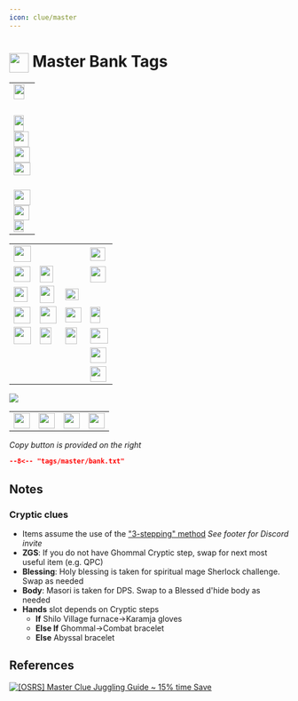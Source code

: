 ```yaml
---
icon: clue/master
---
```


# <img style="vertical-align:middle" src="https://oldschool.runescape.wiki/images/Clue_scroll_%28master%29_detail.png" width="35"> Master Bank Tags

<div class="main-container">
    <div class="left-container">
        <table class="equipment">
            <tbody>
                <tr>
                    <td>
                        <div class="equipment-div">
                        <div class="equipment-head equipment-blank">
                            <div class="equipment-plinkp"><span class="mw-default-size" typeof="mw:File"><a href="https://oldschool.runescape.wiki/w/Masori_mask_(f)" title="Masori mask (f)"><img src="https://oldschool.runescape.wiki/images/Masori_mask_%28f%29.png?44891" decoding="async" loading="lazy" width="19" height="27" class="mw-file-element" data-file-width="19" data-file-height="27"></a></span></div>
                        </div>
                        <div class="equipment-cape equipment-blank">
                            <div class="equipment-plinkp"><span class="mw-default-size" typeof="mw:File"><a href="https://oldschool.runescape.wiki/w/Max_cape#Inventory" title="Max cape"><img src="https://oldschool.runescape.wiki/images/Max_cape.png?23ebf" decoding="async" loading="lazy" width="15" height="29" class="mw-file-element" data-file-width="15" data-file-height="29"></a></span></div>
                        </div>
                        <div class="equipment-neck equipment-blank">
                            <div class="equipment-plinkp"><span class="mw-default-size" typeof="mw:File"><a href="https://oldschool.runescape.wiki/w/Amulet_of_eternal_glory" title="Amulet of eternal glory"><img src="https://oldschool.runescape.wiki/images/Amulet_of_eternal_glory.png?248b4" decoding="async" loading="lazy" width="18" height="29" class="mw-file-element" data-file-width="18" data-file-height="29"></a></span></div>
                        </div>
                        <div class="equipment-ammo equipment-blank">
                            <div class="equipment-plinkp"><span class="mw-default-size" typeof="mw:File"><a href="https://oldschool.runescape.wiki/w/Holy_blessing" title="Holy blessing"><img src="https://oldschool.runescape.wiki/images/Holy_blessing.png?53fc0" decoding="async" loading="lazy" width="27" height="28" class="mw-file-element" data-file-width="27" data-file-height="28"></a></span></div>
                        </div>
                        <div class="equipment-weapon equipment-blank">
                            <div class="equipment-plinkp"><span class="mw-default-size" typeof="mw:File"><a href="https://oldschool.runescape.wiki/w/Toxic_blowpipe#Charged" title="Toxic blowpipe"><img src="https://oldschool.runescape.wiki/images/Toxic_blowpipe.png?79f0d" decoding="async" loading="lazy" width="29" height="28" class="mw-file-element" data-file-width="29" data-file-height="28"></a></span></div>
                        </div>
                        <div class="equipment-torso equipment-blank">
                            <div class="equipment-plinkp"><span class="mw-default-size" typeof="mw:File"><a href="https://oldschool.runescape.wiki/w/Masori_body_(f)" title="Masori body (f)"><img src="https://oldschool.runescape.wiki/images/Masori_body_%28f%29.png?6da96" decoding="async" loading="lazy" width="30" height="23" class="mw-file-element" data-file-width="30" data-file-height="23"></a></span></div>
                        </div>
                        <div class="equipment-shield">
                            <div class="equipment-plinkp"></div>
                        </div>
                        <div class="equipment-legs equipment-blank">
                            <div class="equipment-plinkp"><span class="mw-default-size" typeof="mw:File"><a href="https://oldschool.runescape.wiki/w/Masori_chaps_(f)" title="Masori chaps (f)"><img src="https://oldschool.runescape.wiki/images/Masori_chaps_%28f%29.png?6da96" decoding="async" loading="lazy" width="13" height="26" class="mw-file-element" data-file-width="13" data-file-height="26"></a></span></div>
                        </div>
                        <div class="equipment-gloves equipment-blank">
                            <div class="equipment-plinkp"><span class="mw-default-size" typeof="mw:File"><a href="https://oldschool.runescape.wiki/w/Karamja_gloves_4" title="Karamja gloves 4"><img src="https://oldschool.runescape.wiki/images/Karamja_gloves_4.png?863e0" decoding="async" loading="lazy" width="30" height="28" class="mw-file-element" data-file-width="30" data-file-height="28"></a></span></div>
                        </div>
                        <div class="equipment-gloves">
                            <div class="equipment-plinkp"></div>
                        </div>
                        <div class="equipment-boots equipment-blank">
                            <div class="equipment-plinkp"><span class="mw-default-size" typeof="mw:File"><a href="https://oldschool.runescape.wiki/w/Fremennik_sea_boots_4" title="Fremennik sea boots 4"><img src="https://oldschool.runescape.wiki/images/Fremennik_sea_boots_4.png?f59ab" decoding="async" loading="lazy" width="28" height="27" class="mw-file-element" data-file-width="28" data-file-height="27"></a></span></div>
                        </div>
                        <div class="equipment-ring equipment-blank">
                            <div class="equipment-plinkp"><span class="mw-default-size" typeof="mw:File"><a href="https://oldschool.runescape.wiki/w/Slayer_ring_(eternal)" title="Slayer ring (eternal)"><img src="https://oldschool.runescape.wiki/images/Slayer_ring_%28eternal%29.png?0df0a" decoding="async" loading="lazy" width="18" height="21" class="mw-file-element" data-file-width="18" data-file-height="21"></a></span></div>
                        </div>
                        </div>
                    </td>
                </tr>
            </tbody>
        </table>
    </div>
    <div class="left-container">
        <table class="inventorytable">
            <tbody>
                <tr>
                    <td><span typeof="mw:File/Frameless"><a href="https://oldschool.runescape.wiki/w/Clue_scroll_(master)" title="Clue scroll (master)"><img src="https://oldschool.runescape.wiki/images/Clue_scroll_%28master%29.png?09bb0" decoding="async" loading="lazy" width="31" height="29" class="mw-file-element" data-file-width="31" data-file-height="29"></a></span></td>
                    <td><span typeof="mw:File/Frameless"><a href="https://oldschool.runescape.wiki/w/Achievement_diary_cape_(t)" title="Achievement diary cape (t)"><img src="https://oldschool.runescape.wiki/images/Achievement_diary_cape_%28t%29.png?727e9" decoding="async" loading="lazy" width="16" height="31" class="mw-file-element" data-file-width="16" data-file-height="31"></a></span></td>
                    <td><span typeof="mw:File/Frameless"><a href="https://oldschool.runescape.wiki/w/Music_cape(t)" title="Music cape(t)"><img src="https://oldschool.runescape.wiki/images/Music_cape%28t%29.png?de10d" decoding="async" loading="lazy" width="16" height="31" class="mw-file-element" data-file-width="16" data-file-height="31"></a></span></td>
                    <td><span typeof="mw:File/Frameless"><a href="https://oldschool.runescape.wiki/w/Book_of_the_dead" title="Book of the dead"><img src="https://oldschool.runescape.wiki/images/Book_of_the_dead.png?9ae5a" decoding="async" loading="lazy" width="27" height="24" class="mw-file-element" data-file-width="27" data-file-height="24"></a></span></td>
                </tr>
                <tr>
                    <td><span typeof="mw:File/Frameless"><a href="https://oldschool.runescape.wiki/w/Spade" title="Spade"><img src="https://oldschool.runescape.wiki/images/Spade.png?44c1f" decoding="async" loading="lazy" width="30" height="28" class="mw-file-element" data-file-width="30" data-file-height="28"></a></span></td>
                    <td><span typeof="mw:File/Frameless"><a href="https://oldschool.runescape.wiki/w/Kandarin_headgear_4" title="Kandarin headgear 4"><img src="https://oldschool.runescape.wiki/images/Kandarin_headgear_4.png?cff7a" decoding="async" loading="lazy" width="24" height="30" class="mw-file-element" data-file-width="24" data-file-height="30"></a></span></td>
                    <td><span typeof="mw:File/Frameless"><a href="https://oldschool.runescape.wiki/w/Morytania_legs_4" title="Morytania legs 4"><img src="https://oldschool.runescape.wiki/images/Morytania_legs_4.png?de10d" decoding="async" loading="lazy" width="14" height="30" class="mw-file-element" data-file-width="14" data-file-height="30"></a></span></td>
                    <td><span typeof="mw:File/Frameless"><a href="https://oldschool.runescape.wiki/w/Master_scroll_book" title="Master scroll book"><img src="https://oldschool.runescape.wiki/images/Master_scroll_book.png?7d208" decoding="async" loading="lazy" width="28" height="29" class="mw-file-element" data-file-width="28" data-file-height="29"></a></span></td>
                </tr>
                <tr>
                    <td><span typeof="mw:File/Frameless"><a href="https://oldschool.runescape.wiki/w/Strange_device#Master" title="Strange device"><img src="https://oldschool.runescape.wiki/images/Strange_device.png?27f35" decoding="async" loading="lazy" width="25" height="27" class="mw-file-element" data-file-width="25" data-file-height="27"></a></span></td>
                    <td><span typeof="mw:File/Frameless"><a href="https://oldschool.runescape.wiki/w/Enchanted_lyre" title="Enchanted lyre"><img src="https://oldschool.runescape.wiki/images/Enchanted_lyre.png?b8cf0" decoding="async" loading="lazy" width="26" height="31" class="mw-file-element" data-file-width="26" data-file-height="31"></a></span></td>
                    <td><span typeof="mw:File/Frameless"><a href="https://oldschool.runescape.wiki/w/Eternal_teleport_crystal" title="Eternal teleport crystal"><img src="https://oldschool.runescape.wiki/images/Eternal_teleport_crystal.png?b8cf0" decoding="async" loading="lazy" width="24" height="21" class="mw-file-element" data-file-width="24" data-file-height="21"></a></span></td>
                    <td><span typeof="mw:File/Frameless"><a href="https://oldschool.runescape.wiki/w/Xeric%27s_talisman" title="Xeric's talisman"><img src="https://oldschool.runescape.wiki/images/Xeric%27s_talisman.png?046c7" decoding="async" loading="lazy" width="16" height="31" class="mw-file-element" data-file-width="16" data-file-height="31"></a></span></td>
                </tr>
                <tr>
                    <td><span typeof="mw:File/Frameless"><a href="https://oldschool.runescape.wiki/w/Ghommal%27s_hilt_6" title="Ghommal's hilt 6"><img src="https://oldschool.runescape.wiki/images/Ghommal%27s_hilt_6.png?77553" decoding="async" loading="lazy" width="30" height="30" class="mw-file-element" data-file-width="30" data-file-height="30"></a></span></td>
                    <td><span typeof="mw:File/Frameless"><a href="https://oldschool.runescape.wiki/w/Zamorak_godsword" title="Zamorak godsword"><img src="https://oldschool.runescape.wiki/images/Zamorak_godsword.png?faa5d" decoding="async" loading="lazy" width="30" height="31" class="mw-file-element" data-file-width="30" data-file-height="31"></a></span></td>
                    <td><span typeof="mw:File/Frameless"><a href="https://oldschool.runescape.wiki/w/Pharaoh%27s_sceptre" title="Pharaoh's sceptre"><img src="https://oldschool.runescape.wiki/images/Pharaoh%27s_sceptre_%28uncharged%29.png?b225e" decoding="async" loading="lazy" width="29" height="27" class="mw-file-element" data-file-width="29" data-file-height="27"></a></span></td>
                    <td><span typeof="mw:File/Frameless"><a href="https://oldschool.runescape.wiki/w/Drakan%27s_medallion" title="Drakan's medallion"><img src="https://oldschool.runescape.wiki/images/Drakan%27s_medallion.png?5eb13" decoding="async" loading="lazy" width="18" height="29" class="mw-file-element" data-file-width="18" data-file-height="29"></a></span></td>
                </tr>
                <tr>
                    <td><span typeof="mw:File/Frameless"><a href="https://oldschool.runescape.wiki/w/Divine_bastion_potion" title="Divine bastion potion"><img src="https://oldschool.runescape.wiki/images/Divine_bastion_potion%284%29.png?e2602" decoding="async" loading="lazy" width="31" height="31" class="mw-file-element" data-file-width="31" data-file-height="31"></a></span></td>
                    <td><span typeof="mw:File/Frameless"><a href="https://oldschool.runescape.wiki/w/Stamina_potion" title="Stamina potion"><img src="https://oldschool.runescape.wiki/images/Stamina_potion%284%29.png?717c8" decoding="async" loading="lazy" width="21" height="30" class="mw-file-element" data-file-width="21" data-file-height="30"></a></span></td>
                    <td><span typeof="mw:File/Frameless"><a href="https://oldschool.runescape.wiki/w/Sanfew_serum" title="Sanfew serum"><img src="https://oldschool.runescape.wiki/images/Sanfew_serum%284%29.png?7313d" decoding="async" loading="lazy" width="21" height="30" class="mw-file-element" data-file-width="21" data-file-height="30"></a></span></td>
                    <td><span typeof="mw:File/Frameless"><a href="https://oldschool.runescape.wiki/w/Divine_rune_pouch" title="Divine rune pouch"><img src="https://oldschool.runescape.wiki/images/Divine_rune_pouch.png?1815d" decoding="async" loading="lazy" width="32" height="28" class="mw-file-element" data-file-width="32" data-file-height="28"></a></span></td>
                </tr>
                <tr>
                    <td></td>
                    <td></td>
                    <td></td>
                    <td><span typeof="mw:File/Frameless"><a href="https://oldschool.runescape.wiki/w/Soul_rune" title="Soul rune"><img src="https://oldschool.runescape.wiki/images/Soul_rune.png?44c1f" decoding="async" loading="lazy" width="29" height="28" class="mw-file-element" data-file-width="29" data-file-height="28"></a></span></td>
                </tr>
                <tr>
                    <td></td>
                    <td></td>
                    <td></td>
                    <td><span typeof="mw:File/Frameless"><a href="https://oldschool.runescape.wiki/w/Cosmic_rune" title="Cosmic rune"><img src="https://oldschool.runescape.wiki/images/Cosmic_rune.png?1f2bc" decoding="async" loading="lazy" width="29" height="28" class="mw-file-element" data-file-width="29" data-file-height="28"></a></span></td>
                </tr>
            </tbody>
        </table>
    </div>
    <div class="right-container">
        <div class="half-container-top">
            <img class="icon" src="https://oldschool.runescape.wiki/images/Lunar_spellbook.png" />
        </div>
        <div class="half-container-bottom">
            <table class="runepouchtable divinerunepouch">
                <tbody>
                    <tr>
                        <td><span typeof="mw:File/Frameless"><a href="https://oldschool.runescape.wiki/w/Law_rune" title="Law rune"><img src="https://oldschool.runescape.wiki/images/Law_rune.png" decoding="async" loading="lazy" width="29" height="28" class="mw-file-element" data-file-width="29" data-file-height="28"></a></span></td>
                        <td class="middle-rune"><span typeof="mw:File/Frameless"><a href="https://oldschool.runescape.wiki/w/Dust_rune" title="Dust rune"><img src="https://oldschool.runescape.wiki/images/Dust_rune.png" decoding="async" loading="lazy" width="29" height="28" class="mw-file-element" data-file-width="29" data-file-height="28"></a></span></td>
                        <td class="middle-rune"><span typeof="mw:File/Frameless"><a href="https://oldschool.runescape.wiki/w/Steam_rune" title="Steam rune"><img src="https://oldschool.runescape.wiki/images/Steam_rune.png" decoding="async" loading="lazy" width="29" height="28" class="mw-file-element" data-file-width="29" data-file-height="28"></a></span></td>
                        <td><span typeof="mw:File/Frameless"><a href="https://oldschool.runescape.wiki/w/Astral_rune" title="Astral rune"><img src="https://oldschool.runescape.wiki/images/Astral_rune.png" decoding="async" loading="lazy" width="29" height="28" class="mw-file-element" data-file-width="29" data-file-height="28"></a></span></td>
                    </tr>
                </tbody>
            </table>
        </div>
    </div>
</div>

_Copy button is provided on the right_
``` json title=""
--8<-- "tags/master/bank.txt"
```

## Notes
### Cryptic clues
- Items assume the use of the ["3-stepping" method](https://discord.com/channels/922245627092541450/1233850882156789881/1235639466828234814) *See footer for Discord invite*
- **ZGS**: If you do not have Ghommal Cryptic step, swap for next most useful item (e.g. QPC)
- **Blessing**: Holy blessing is taken for spiritual mage Sherlock challenge. Swap as needed
- **Body**: Masori is taken for DPS. Swap to a Blessed d'hide body as needed
- **Hands** slot depends on Cryptic steps
    - **If** Shilo Village furnace&rarr;Karamja gloves
    - **Else If** Ghommal&rarr;Combat bracelet
    - **Else** Abyssal bracelet

## References
[![[OSRS] Master Clue Juggling Guide ~ 15% time Save
](https://img.youtube.com/vi/HwnjCT3xF4k/0.jpg)](https://www.youtube.com/watch?v=HwnjCT3xF4k)